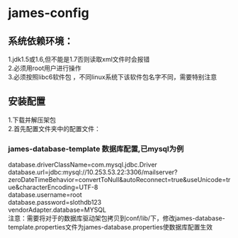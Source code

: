 james-config
============
## 系统依赖环境：
1.jdk1.5或1.6,但不能是1.7否则读取xml文件时会报错  
2.必须用root用户进行操作  
3.必须按照libc6软件包 ，不同linux系统下该软件包名字不同，需要特别注意  
## 安装配置
1.下载并解压架包  
2.首先配置文件夹中的配置文件：  
### james-database-template  数据库配置,已mysql为例  
    
  database.driverClassName=com.mysql.jdbc.Driver  
  database.url=jdbc:mysql://10.253.53.22:3306/mailserver?zeroDateTimeBehavior=convertToNull&autoReconnect=true&amp;useUnicode=true&amp;characterEncoding=UTF-8  
  database.username=root  
  database.password=slothdb123  
  vendorAdapter.database=MYSQL  
  注意：需要将对于的数据库驱动架包拷贝到conf/lib/下，修改james-database-template.properties文件为james-database.properties使数据库配置生效  
  
    
